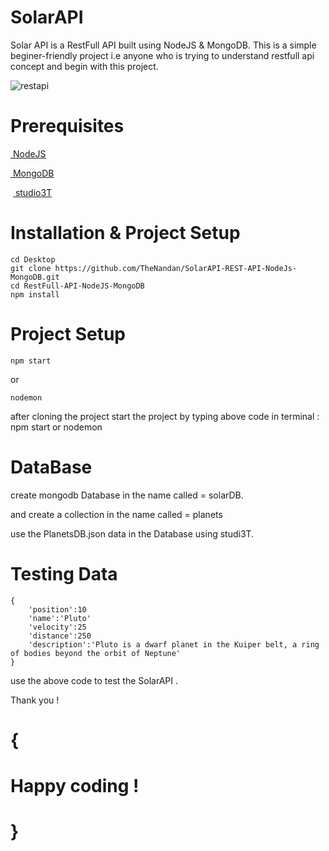 # SolarAPI

Solar API is a RestFull API built using NodeJS & MongoDB. This is a simple beginer-friendly project i.e anyone who is trying to understand restfull api concept and begin with this project.


![restapi](https://user-images.githubusercontent.com/105147460/208478777-67a9e3d9-5d02-4a63-861d-a2396477146a.png)

# Prerequisites

[ NodeJS ]( https://nodejs.org/en/download/ ) <br>

[ MongoDB ]( https://www.mongodb.com/try/download/community ) <br>

 [ studio3T ]( https://studio3t.com/download/ ) <br>

# Installation & Project Setup

```
cd Desktop
git clone https://github.com/TheNandan/SolarAPI-REST-API-NodeJs-MongoDB.git
cd RestFull-API-NodeJS-MongoDB
npm install
```

# Project Setup

```
npm start
```

or

```
nodemon
```

after cloning the project start the project by typing above code in terminal : npm start or nodemon 

# DataBase

create mongodb Database in the name called = solarDB.

and create a collection in the name called  = planets

use the PlanetsDB.json data in the Database using studi3T.

# Testing Data

```
{
    'position':10
    'name':'Pluto'
    'velocity':25
    'distance':250
    'description':'Pluto is a dwarf planet in the Kuiper belt, a ring of bodies beyond the orbit of Neptune'
}
```

use the above code to test the SolarAPI .

Thank you !

# {
# Happy coding !
# }



